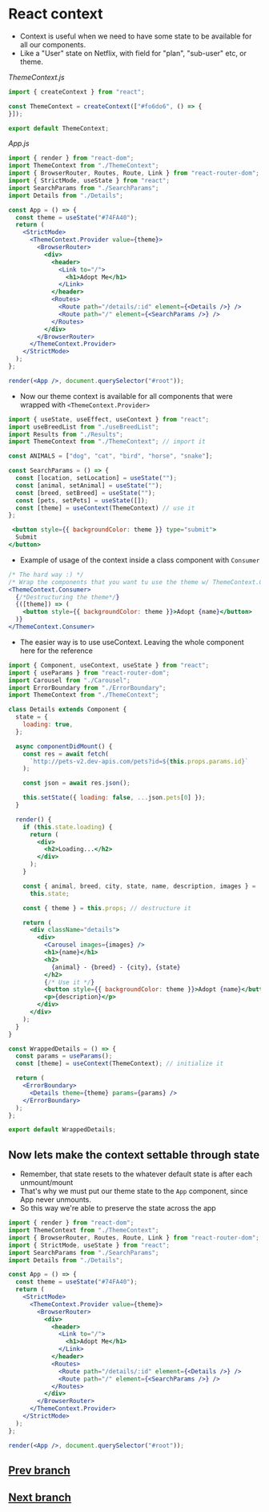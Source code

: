 # React context

* Context is useful when we need to have some state to be available for all our components.
* Like a "User" state on Netflix, with field for "plan", "sub-user" etc, or theme.

_ThemeContext.js_

```jsx
import { createContext } from "react";

const ThemeContext = createContext(["#fo6do6", () => {
}]);

export default ThemeContext;

```

_App.js_

```jsx
import { render } from "react-dom";
import ThemeContext from "./ThemeContext";
import { BrowserRouter, Routes, Route, Link } from "react-router-dom";
import { StrictMode, useState } from "react";
import SearchParams from "./SearchParams";
import Details from "./Details";

const App = () => {
  const theme = useState("#74FA40");
  return (
    <StrictMode>
      <ThemeContext.Provider value={theme}>
        <BrowserRouter>
          <div>
            <header>
              <Link to="/">
                <h1>Adopt Me</h1>
              </Link>
            </header>
            <Routes>
              <Route path="/details/:id" element={<Details />} />
              <Route path="/" element={<SearchParams />} />
            </Routes>
          </div>
        </BrowserRouter>
      </ThemeContext.Provider>
    </StrictMode>
  );
};

render(<App />, document.querySelector("#root"));
```

* Now our theme context is available for all components that were wrapped with `<ThemeContext.Provider>`

```jsx
import { useState, useEffect, useContext } from "react";
import useBreedList from "./useBreedList";
import Results from "./Results";
import ThemeContext from "./ThemeContext"; // import it

const ANIMALS = ["dog", "cat", "bird", "horse", "snake"];

const SearchParams = () => {
  const [location, setLocation] = useState("");
  const [animal, setAnimal] = useState("");
  const [breed, setBreed] = useState("");
  const [pets, setPets] = useState([]);
  const [theme] = useContext(ThemeContext) // use it  
}; 
```

```jsx
 <button style={{ backgroundColor: theme }} type="submit">
  Submit
</button>
```

* Example of usage of the context inside a class component with `Consumer`

```jsx
/* The hard way :) */
/* Wrap the components that you want tu use the theme w/ ThemeContext.Consumer*/
<ThemeContext.Consumer>
  {/*Destructuring the theme*/}
  {([theme]) => (
    <button style={{ backgroundColor: theme }}>Adopt {name}</button>
  )}
</ThemeContext.Consumer>
```

* The easier way is to use useContext. Leaving the whole component here for the reference

```jsx
import { Component, useContext, useState } from "react";
import { useParams } from "react-router-dom";
import Carousel from "./Carousel";
import ErrorBoundary from "./ErrorBoundary";
import ThemeContext from "./ThemeContext";

class Details extends Component {
  state = {
    loading: true,
  };

  async componentDidMount() {
    const res = await fetch(
      `http://pets-v2.dev-apis.com/pets?id=${this.props.params.id}`
    );

    const json = await res.json();

    this.setState({ loading: false, ...json.pets[0] });
  }

  render() {
    if (this.state.loading) {
      return (
        <div>
          <h2>Loading...</h2>
        </div>
      );
    }

    const { animal, breed, city, state, name, description, images } =
      this.state;

    const { theme } = this.props; // destructure it

    return (
      <div className="details">
        <div>
          <Carousel images={images} />
          <h1>{name}</h1>
          <h2>
            {animal} - {breed} - {city}, {state}
          </h2>
          {/* Use it */}
          <button style={{ backgroundColor: theme }}>Adopt {name}</button>
          <p>{description}</p>
        </div>
      </div>
    );
  }
}

const WrappedDetails = () => {
  const params = useParams();
  const [theme] = useContext(ThemeContext); // initialize it

  return (
    <ErrorBoundary>
      <Details theme={theme} params={params} />
    </ErrorBoundary>
  );
};

export default WrappedDetails;

```

## Now lets make the context settable through state

* Remember, that state resets to the whatever default state is after each unmount/mount
* That's why we must put our theme state to the `App` component, since App never unmounts.
* So this way we're able to preserve the state across the app

```jsx
import { render } from "react-dom";
import ThemeContext from "./ThemeContext";
import { BrowserRouter, Routes, Route, Link } from "react-router-dom";
import { StrictMode, useState } from "react";
import SearchParams from "./SearchParams";
import Details from "./Details";

const App = () => {
  const theme = useState("#74FA40");
  return (
    <StrictMode>
      <ThemeContext.Provider value={theme}>
        <BrowserRouter>
          <div>
            <header>
              <Link to="/">
                <h1>Adopt Me</h1>
              </Link>
            </header>
            <Routes>
              <Route path="/details/:id" element={<Details />} />
              <Route path="/" element={<SearchParams />} />
            </Routes>
          </div>
        </BrowserRouter>
      </ThemeContext.Provider>
    </StrictMode>
  );
};

render(<App />, document.querySelector("#root"));
```

## [Prev branch](https://github.com/skochdev/react-intro-v7/blob/09-error-boundaries)
## [Next branch](https://github.com/skochdev/react-intro-v7/tree/11-portals)
